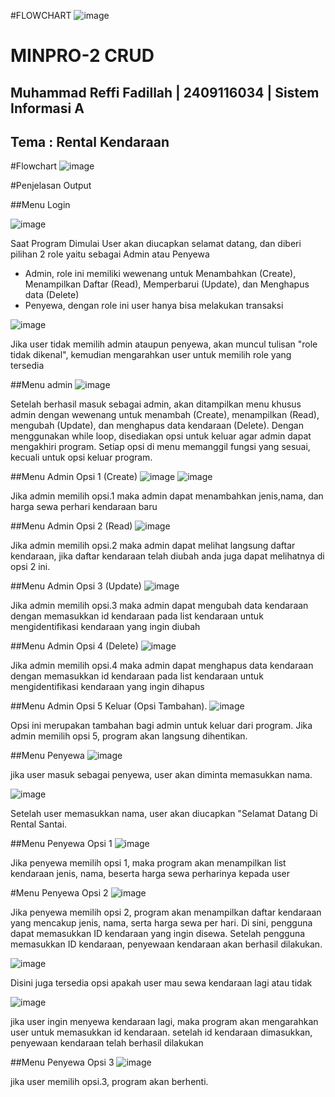 #FLOWCHART
![image](https://github.com/user-attachments/assets/57bd7995-e4c3-4400-9119-9baaf32f6217)


# MINPRO-2 CRUD
## Muhammad Reffi Fadillah | 2409116034 | Sistem Informasi A
## Tema : Rental Kendaraan  

#Flowchart
![image](https://github.com/user-attachments/assets/055fc2aa-b3db-4f0d-bf57-55d3d629d6ae)


#Penjelasan Output

##Menu Login

![image](https://github.com/user-attachments/assets/7b7e61d0-52c0-4932-8f96-5c4aa2867801)


Saat Program Dimulai User akan diucapkan selamat datang, dan diberi pilihan 2 role yaitu sebagai Admin atau Penyewa
- Admin, role ini memiliki wewenang untuk Menambahkan (Create), Menampilkan Daftar (Read), Memperbarui (Update), dan Menghapus data (Delete)
- Penyewa, dengan role ini user hanya bisa melakukan transaksi

![image](https://github.com/user-attachments/assets/bfba6d5d-f825-4bfe-86be-0ca7c5516f7d)


Jika user tidak memilih admin ataupun penyewa, akan muncul tulisan "role tidak dikenal", kemudian mengarahkan user untuk memilih role yang tersedia

##Menu admin
![image](https://github.com/user-attachments/assets/f3739e1d-eb84-453f-807f-adf45e870611)


Setelah berhasil masuk sebagai admin, akan ditampilkan menu khusus admin dengan wewenang untuk menambah (Create), menampilkan (Read), mengubah (Update), dan menghapus data kendaraan (Delete). Dengan menggunakan while loop, disediakan opsi untuk keluar agar admin dapat mengakhiri program. Setiap opsi di menu memanggil fungsi yang sesuai, kecuali untuk opsi keluar program.

##Menu Admin Opsi 1 (Create)
![image](https://github.com/user-attachments/assets/99004adc-6221-45dd-ad35-d4d715c52f9f)
![image](https://github.com/user-attachments/assets/7bee8efc-1b2f-44fa-972d-6cd4c362815e)


Jika admin memilih opsi.1 maka admin dapat menambahkan jenis,nama, dan harga sewa perhari kendaraan baru

##Menu Admin Opsi 2 (Read)
![image](https://github.com/user-attachments/assets/393c373c-68aa-4ea3-bfb1-9c93543a4c76)


Jika admin memilih opsi.2 maka admin dapat melihat langsung daftar kendaraan, jika daftar kendaraan telah diubah anda juga dapat melihatnya di opsi 2 ini.

##Menu Admin Opsi 3 (Update)
![image](https://github.com/user-attachments/assets/79487452-f9b4-4b9d-9bf9-ee74075d23e5)


Jika admin memilih opsi.3 maka admin dapat mengubah data kendaraan dengan memasukkan id kendaraan pada list kendaraan untuk mengidentifikasi kendaraan yang ingin diubah

##Menu Admin Opsi 4 (Delete)
![image](https://github.com/user-attachments/assets/7426810f-b9cc-4347-93b0-9cfde580497e)


Jika admin memilih opsi.4 maka admin dapat menghapus data kendaraan dengan memasukkan id kendaraan pada list kendaraan untuk mengidentifikasi kendaraan yang ingin dihapus

##Menu Admin Opsi 5 Keluar (Opsi Tambahan).
![image](https://github.com/user-attachments/assets/b76f3d07-64ba-4738-9901-1309ea38eec6)


Opsi ini merupakan tambahan bagi admin untuk keluar dari program. Jika admin memilih opsi 5, program akan langsung dihentikan.


##Menu Penyewa
![image](https://github.com/user-attachments/assets/0be03916-fc77-49cb-9fc8-ad816b96cede)


jika user masuk sebagai penyewa, user akan diminta memasukkan nama.

![image](https://github.com/user-attachments/assets/4790045b-931d-4a70-ab75-e877a6b21895)


Setelah user memasukkan nama, user akan diucapkan "Selamat Datang Di Rental Santai.

##Menu Penyewa Opsi 1
![image](https://github.com/user-attachments/assets/3479e08e-a144-40d2-ae0a-9f09a69dc2a6)


Jika penyewa memilih opsi 1, maka program akan menampilkan list kendaraan jenis, nama, beserta harga sewa perharinya kepada user

#Menu Penyewa Opsi 2
![image](https://github.com/user-attachments/assets/00e5e28c-e0cf-44f5-8587-82ee00d67f55)


Jika penyewa memilih opsi 2, program akan menampilkan daftar kendaraan yang mencakup jenis, nama, serta harga sewa per hari. Di sini, pengguna dapat memasukkan ID kendaraan yang ingin disewa. Setelah pengguna memasukkan ID kendaraan, penyewaan kendaraan akan berhasil dilakukan.

![image](https://github.com/user-attachments/assets/450f0de8-e868-4dba-81e7-6c0dbab60c7b)


Disini juga tersedia opsi apakah user mau sewa kendaraan lagi atau tidak

![image](https://github.com/user-attachments/assets/ccba24da-3049-4499-aaa2-43b4b7263a7c)


jika user ingin menyewa kendaraan lagi, maka program akan mengarahkan user untuk memasukkan id kendaraan. setelah id kendaraan dimasukkan, penyewaan kendaraan telah berhasil dilakukan

##Menu Penyewa Opsi 3
![image](https://github.com/user-attachments/assets/e8f7c7c0-d78b-464e-acb2-8f4607a8104f)


jika user memilih opsi.3, program akan berhenti.




























 



